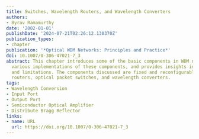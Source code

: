 ```yaml
---
title: Switches, Wavelength Routers, and Wavelength Converters
authors:
- Byrav Ramamurthy
date: '2002-01-01'
publishDate: '2024-07-21T02:26:12.130370Z'
publication_types:
- chapter
publication: '*Optical WDM Networks: Principles and Practice*'
doi: 10.1007/0-306-47021-7_3
abstract: This chapter introduces some of the basic components in WDM networks, discusses
  various implementations of these components, and provides insights into their capabilities
  and limitations. The components discussed are fixed and reconfigurable wavelength
  routers, optical packet switches, and wavelength converters.
tags:
- Wavelength Conversion
- Input Port
- Output Port
- Semiconductor Optical Amplifier
- Distribute Bragg Reflector
links:
- name: URL
  url: https://doi.org/10.1007/0-306-47021-7_3
---
```

